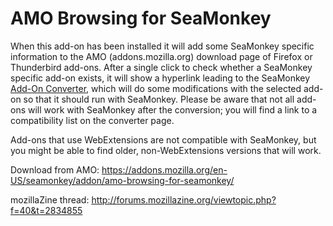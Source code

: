 AMO Browsing for SeaMonkey
==========================

When this add-on has been installed it will add some SeaMonkey
specific information to the AMO (addons.mozilla.org) download page of Firefox or
Thunderbird add-ons. After a single click to check whether a SeaMonkey
specific add-on exists, it will show a hyperlink leading to the SeaMonkey
[Add-On Converter](http://forums.mozillazine.org/viewtopic.php?f=40&t=2834855),
which will do some modifications with the
selected add-on so that it should run with SeaMonkey.
Please be aware that not all add-ons will work
with SeaMonkey after the conversion; you will find a
link to a compatibility list on the converter page.

Add-ons that use WebExtensions are not compatible with SeaMonkey, but you
might be able to find older, non-WebExtensions versions that will work.

Download from AMO: https://addons.mozilla.org/en-US/seamonkey/addon/amo-browsing-for-seamonkey/

mozillaZine thread: http://forums.mozillazine.org/viewtopic.php?f=40&t=2834855
